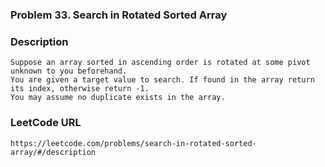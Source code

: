 ### Problem 33. Search in Rotated Sorted Array

### Description
	Suppose an array sorted in ascending order is rotated at some pivot unknown to you beforehand.
	You are given a target value to search. If found in the array return its index, otherwise return -1.
	You may assume no duplicate exists in the array.

### LeetCode URL
	https://leetcode.com/problems/search-in-rotated-sorted-array/#/description
